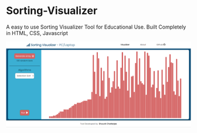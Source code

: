 # Sorting-Visualizer
A easy to use Sorting Visualizer Tool for Educational Use.
Built Completely in HTML, CSS, Javascript
<p align = "center">
  <img src = "Postpic1.PNG">
</p>
